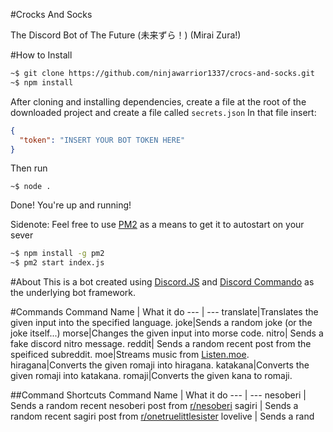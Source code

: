 #Crocks And Socks

The Discord Bot of The Future (未来ずら！) (Mirai Zura!)

#How to Install
```bash
~$ git clone https://github.com/ninjawarrior1337/crocs-and-socks.git
~$ npm install
```

After cloning and installing dependencies, create a file at the root of the downloaded project and create a file called ```secrets.json```
In that file insert:

```json
{
  "token": "INSERT YOUR BOT TOKEN HERE"
}
```

Then run
```
~$ node .
```
Done! You're up and running!

Sidenote: Feel free to use [PM2](https://pm2.io/runtime/) as a means to get it to autostart on your sever
```bash
~$ npm install -g pm2
~$ pm2 start index.js
```

#About
This is a bot created using [Discord.JS](http://discord.js.org) and [Discord Commando](https://www.npmjs.com/package/discord.js-commando) as the underlying bot framework.

#Commands
Command Name | What it do
--- | ---
translate|Translates the given input into the specified language.
joke|Sends a random joke (or the joke itself...)
morse|Changes the given input into morse code.
nitro| Sends a fake discord nitro message.
reddit| Sends a random recent post from the speificed subreddit.
moe|Streams music from [Listen.moe](http://listen.moe).
hiragana|Converts the given romaji into hiragana.
katakana|Converts the given romaji into katakana.
romaji|Converts the given kana to romaji.

##Command Shortcuts
Command Name | What it do
--- | ---
nesoberi | Sends a random recent nesoberi post from [r/nesoberi](http://reddit.com/r/nesoberi)
sagiri | Sends a random recent sagiri post from [r/onetruelittlesister](http://reddit.com/r/onetruelittlesister)
lovelive | Sends a rand 